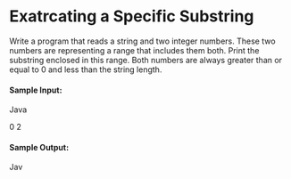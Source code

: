 # Exatrcating a Specific Substring
Write a program that reads a string and two integer numbers. These two numbers are representing a range that includes them both. Print the substring enclosed in this range. Both numbers are always greater than or equal to 0 and less than the string length.

#### Sample Input:
Java

0 2

#### Sample Output:
Jav
